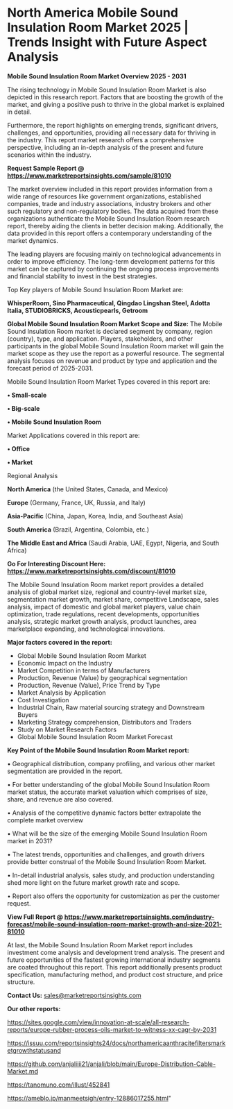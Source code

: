 # North America Mobile Sound Insulation Room Market 2025 | Trends Insight with Future Aspect Analysis

<Strong> Mobile Sound Insulation Room Market Overview 2025 - 2031</strong>

The rising technology in Mobile Sound Insulation Room Market is also depicted in this research report. Factors that are boosting the growth of the market, and giving a positive push to thrive in the global market is explained in detail.

Furthermore, the report highlights on emerging trends, significant drivers, challenges, and opportunities, providing all necessary data for thriving in the industry. This report market research offers a comprehensive perspective, including an in-depth analysis of the present and future scenarios within the industry.

<strong>Request Sample Report @ <a href=https://www.marketreportsinsights.com/sample/81010>https://www.marketreportsinsights.com/sample/81010</a></strong>

The market overview included in this report provides information from a wide range of resources like government organizations, established companies, trade and industry associations, industry brokers and other such regulatory and non-regulatory bodies. The data acquired from these organizations authenticate the Mobile Sound Insulation Room research report, thereby aiding the clients in better decision making. Additionally, the data provided in this report offers a contemporary understanding of the market dynamics.

The leading players are focusing mainly on technological advancements in order to improve efficiency. The long-term development patterns for this market can be captured by continuing the ongoing process improvements and financial stability to invest in the best strategies.

Top Key players of Mobile Sound Insulation Room Market are:

<strong>WhisperRoom, Sino Pharmaceutical, Qingdao Lingshan Steel, Adotta Italia, STUDIOBRICKS, Acousticpearls, Getroom</strong>

<strong><b>Global Mobile Sound Insulation Room Market Scope and Size:</b></strong>
The Mobile Sound Insulation Room market is declared segment by company, region (country), type, and application. Players, stakeholders, and other participants in the global Mobile Sound Insulation Room market will gain the market scope as they use the report as a powerful resource. The segmental analysis focuses on revenue and product by type and application and the forecast period of 2025-2031.

Mobile Sound Insulation Room Market Types covered in this report are:

<strong>• Small-scale

• Big-scale

• Mobile Sound Insulation Room</strong>

Market Applications covered in this report are:

<strong>• Office

• Market</strong> 

Regional Analysis

<strong>North America</strong> (the United States, Canada, and Mexico)

<strong>Europe</strong> (Germany, France, UK, Russia, and Italy)

<strong>Asia-Pacific</strong> (China, Japan, Korea, India, and Southeast Asia)

<strong>South America</strong> (Brazil, Argentina, Colombia, etc.)

<strong>The Middle East and Africa</strong> (Saudi Arabia, UAE, Egypt, Nigeria, and South Africa)

<strong>Go For Interesting Discount Here: <a href=https://www.marketreportsinsights.com/discount/81010>https://www.marketreportsinsights.com/discount/81010</a></strong>

The Mobile Sound Insulation Room market report provides a detailed analysis of global market size, regional and country-level market size, segmentation market growth, market share, competitive Landscape, sales analysis, impact of domestic and global market players, value chain optimization, trade regulations, recent developments, opportunities analysis, strategic market growth analysis, product launches, area marketplace expanding, and technological innovations.

<strong><b>Major factors covered in the report:</b></strong>
<ul>
  <li>Global Mobile Sound Insulation Room Market </li>
  <li>Economic Impact on the Industry</li>
  <li>Market Competition in terms of Manufacturers</li>
  <li>Production, Revenue (Value) by geographical segmentation</li>
  <li>Production, Revenue (Value), Price Trend by Type</li>
  <li>Market Analysis by Application</li>
  <li>Cost Investigation</li>
  <li>Industrial Chain, Raw material sourcing strategy and Downstream Buyers</li>
  <li>Marketing Strategy comprehension, Distributors and Traders</li>
  <li>Study on Market Research Factors</li>
  <li>Global Mobile Sound Insulation Room Market Forecast</li>
</ul>

<strong><b>Key Point of the Mobile Sound Insulation Room Market report:</b></strong>

• Geographical distribution, company profiling, and various other market segmentation are provided in the report.

• For better understanding of the global Mobile Sound Insulation Room market status, the accurate market valuation which comprises of size, share, and revenue are also covered.

• Analysis of the competitive dynamic factors better extrapolate the complete market overview

• What will be the size of the emerging Mobile Sound Insulation Room market in 2031?

• The latest trends, opportunities and challenges, and growth drivers provide better construal of the Mobile Sound Insulation Room Market.

• In-detail industrial analysis, sales study, and production understanding shed more light on the future market growth rate and scope.

• Report also offers the opportunity for customization as per the customer request.

<strong><b>View Full Report @ <a href=https://www.marketreportsinsights.com/industry-forecast/mobile-sound-insulation-room-market-growth-and-size-2021-81010>https://www.marketreportsinsights.com/industry-forecast/mobile-sound-insulation-room-market-growth-and-size-2021-81010</a></b></strong>


At last, the Mobile Sound Insulation Room Market report includes investment come analysis and development trend analysis. The present and future opportunities of the fastest growing international industry segments are coated throughout this report. This report additionally presents product specification, manufacturing method, and product cost structure, and price structure.

<strong>Contact Us:</strong>
sales@marketreportsinsights.com

<strong>Our other reports:</strong>

<a href=https://sites.google.com/view/innovation-at-scale/all-research-reports/europe-rubber-process-oils-market-to-witness-xx-cagr-by-2031>https://sites.google.com/view/innovation-at-scale/all-research-reports/europe-rubber-process-oils-market-to-witness-xx-cagr-by-2031</a>

<a href=https://issuu.com/reportsinsights24/docs/northamericaanthracitefiltersmarketgrowthstatusand>https://issuu.com/reportsinsights24/docs/northamericaanthracitefiltersmarketgrowthstatusand</a>

<a href=https://github.com/anjaliiii21/anjali/blob/main/Europe-Distribution-Cable-Market.md>https://github.com/anjaliiii21/anjali/blob/main/Europe-Distribution-Cable-Market.md</a>

<a href=https://tanomuno.com/illust/452841>https://tanomuno.com/illust/452841</a>

<a href=https://ameblo.jp/manmeetsigh/entry-12886017255.html>https://ameblo.jp/manmeetsigh/entry-12886017255.html</a>"
